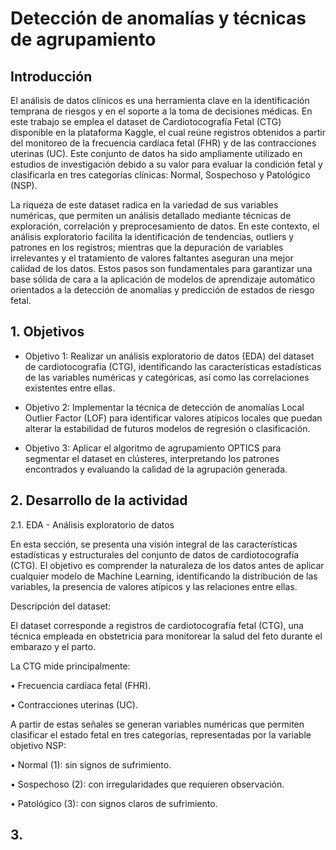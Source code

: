 # Detección de anomalías y técnicas de agrupamiento


## Introducción

El análisis de datos clínicos es una herramienta clave en la identificación temprana de riesgos y en el soporte a la toma de decisiones médicas. En este trabajo se emplea el dataset de Cardiotocografía Fetal (CTG) disponible en la plataforma Kaggle, el cual reúne registros obtenidos a partir del monitoreo de la frecuencia cardíaca fetal (FHR) y de las contracciones uterinas (UC). Este conjunto de datos ha sido ampliamente utilizado en estudios de investigación debido a su valor para evaluar la condición fetal y clasificarla en tres categorías clínicas: Normal, Sospechoso y Patológico (NSP).

La riqueza de este dataset radica en la variedad de sus variables numéricas, que permiten un análisis detallado mediante técnicas de exploración, correlación y preprocesamiento de datos. En este contexto, el análisis exploratorio facilita la identificación de tendencias, outliers y patrones en los registros; mientras que la depuración de variables irrelevantes y el tratamiento de valores faltantes aseguran una mejor calidad de los datos. Estos pasos son fundamentales para garantizar una base sólida de cara a la aplicación de modelos de aprendizaje automático orientados a la detección de anomalías y predicción de estados de riesgo fetal.

## 1. Objetivos
   
- Objetivo 1: Realizar un análisis exploratorio de datos (EDA) del dataset de cardiotocografía (CTG), identificando las características estadísticas de las variables numéricas y categóricas, así como las correlaciones existentes entre ellas.

- Objetivo 2: Implementar la técnica de detección de anomalías Local Outlier Factor (LOF) para identificar valores atípicos locales que puedan alterar la estabilidad de futuros modelos de regresión o clasificación.

- Objetivo 3: Aplicar el algoritmo de agrupamiento OPTICS para segmentar el dataset en clústeres, interpretando los patrones encontrados y evaluando la calidad de la agrupación generada.

## 2. Desarrollo de la actividad

2.1. EDA - Análisis exploratorio de datos

En esta sección, se presenta una visión integral de las características estadísticas y estructurales del conjunto de datos de cardiotocografía (CTG). El objetivo es comprender la naturaleza de los datos antes de aplicar cualquier modelo de Machine Learning, identificando la distribución de las variables, la presencia de valores atípicos y las relaciones entre ellas.

Descripción del dataset:

El dataset corresponde a registros de cardiotocografía fetal (CTG), una técnica empleada en obstetricia para monitorear la salud del feto durante el embarazo y el parto.

La CTG mide principalmente:

• Frecuencia cardíaca fetal (FHR).

• Contracciones uterinas (UC).

A partir de estas señales se generan variables numéricas que permiten clasificar el estado fetal en tres categorías, representadas por la variable objetivo NSP:

• Normal (1): sin signos de sufrimiento.

• Sospechoso (2): con irregularidades que requieren observación.

• Patológico (3): con signos claros de sufrimiento.


## 3.  
